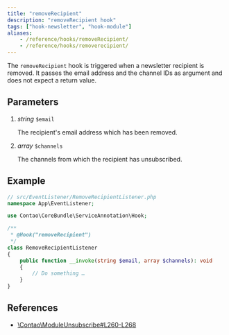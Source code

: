 ```yaml
---
title: "removeRecipient"
description: "removeRecipient hook"
tags: ["hook-newsletter", "hook-module"]
aliases:
    - /reference/hooks/removeRecipient/
    - /reference/hooks/removerecipient/
---
```



The `removeRecipient` hook is triggered when a newsletter recipient is removed.
It passes the email address and the channel IDs as argument and does not expect
a return value.


## Parameters

1. *string* `$email`

    The recipient's email address which has been removed.

2. *array* `$channels`

    The channels from which the recipient has unsubscribed.


## Example

```php
// src/EventListener/RemoveRecipientListener.php
namespace App\EventListener;

use Contao\CoreBundle\ServiceAnnotation\Hook;

/**
 * @Hook("removeRecipient")
 */
class RemoveRecipientListener
{
    public function __invoke(string $email, array $channels): void
    {
        // Do something …
    }
}
```


## References

* [\Contao\ModuleUnsubscribe#L260-L268](https://github.com/contao/contao/blob/4.9.3/newsletter-bundle/src/Resources/contao/modules/ModuleUnsubscribe.php#L262-L270)
